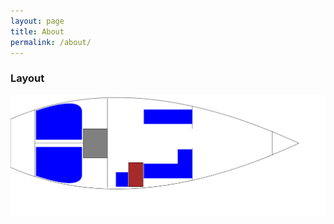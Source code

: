 ```yaml
---
layout: page
title: About
permalink: /about/
---
```


### Layout

![Old Layout](/images/layout_old.svg)
